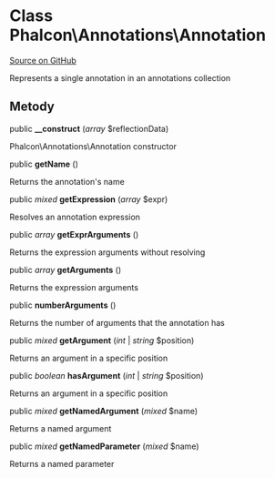 # Class **Phalcon\\Annotations\\Annotation**

<a href="https://github.com/phalcon/cphalcon/blob/master/phalcon/annotations/annotation.zep" class="btn btn-default btn-sm">Source on GitHub</a>

Represents a single annotation in an annotations collection

## Metody

public **__construct** (*array* $reflectionData)

Phalcon\\Annotations\\Annotation constructor

public **getName** ()

Returns the annotation's name

public *mixed* **getExpression** (*array* $expr)

Resolves an annotation expression

public *array* **getExprArguments** ()

Returns the expression arguments without resolving

public *array* **getArguments** ()

Returns the expression arguments

public **numberArguments** ()

Returns the number of arguments that the annotation has

public *mixed* **getArgument** (*int* | *string* $position)

Returns an argument in a specific position

public *boolean* **hasArgument** (*int* | *string* $position)

Returns an argument in a specific position

public *mixed* **getNamedArgument** (*mixed* $name)

Returns a named argument

public *mixed* **getNamedParameter** (*mixed* $name)

Returns a named parameter
